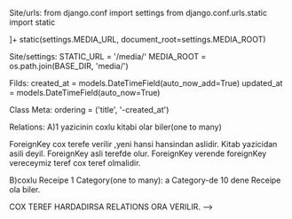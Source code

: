 <!-- -----------------------------------------------Model------------------------------------------------------

                        <!-- Media -->
Site/urls:
from django.conf import settings
from django.conf.urls.static import static

]+ static(settings.MEDIA_URL, document_root=settings.MEDIA_ROOT)

Site/settings:
STATIC_URL = '/media/'
MEDIA_ROOT = os.path.join(BASE_DIR, 'media/')



Filds:
created_at = models.DateTimeField(auto_now_add=True)
updated_at = models.DateTimeField(auto_now=True)



Class Meta:
    ordering = ('title', '-created_at')



Relations:
A)1 yazicinin coxlu kitabi olar biler(one to many)

ForeignKey cox terefe verilir ,yeni hansi hansindan aslidir. Kitab yazicidan asili deyil.
ForeignKey asli terefde olur.
ForeignKey verende foreignKey vereceymiz teref cox teref olmalidir.



B)coxlu Receipe  1 Category(one to many):
a Category-de 10 dene Receipe ola biler.

COX TEREF HARDADIRSA RELATIONS ORA VERILIR. -->